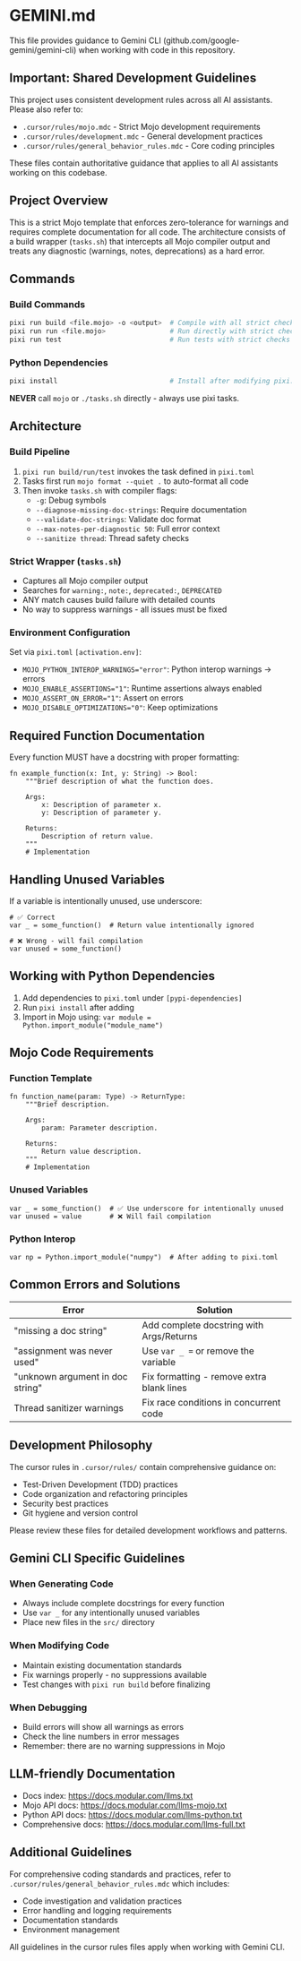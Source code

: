 # GEMINI.md

This file provides guidance to Gemini CLI (github.com/google-gemini/gemini-cli) when working with code in this repository.

## Important: Shared Development Guidelines

This project uses consistent development rules across all AI assistants. Please also refer to:

- `.cursor/rules/mojo.mdc` - Strict Mojo development requirements
- `.cursor/rules/development.mdc` - General development practices  
- `.cursor/rules/general_behavior_rules.mdc` - Core coding principles

These files contain authoritative guidance that applies to all AI assistants working on this codebase.

## Project Overview

This is a strict Mojo template that enforces zero-tolerance for warnings and requires complete documentation for all code. The architecture consists of a build wrapper (`tasks.sh`) that intercepts all Mojo compiler output and treats any diagnostic (warnings, notes, deprecations) as a hard error.

## Commands

### Build Commands

```bash
pixi run build <file.mojo> -o <output>  # Compile with all strict checks
pixi run run <file.mojo>                # Run directly with strict checks
pixi run test                           # Run tests with strict checks
```

### Python Dependencies

```bash
pixi install                            # Install after modifying pixi.toml
```

**NEVER** call `mojo` or `./tasks.sh` directly - always use pixi tasks.

## Architecture

### Build Pipeline

1. `pixi run build/run/test` invokes the task defined in `pixi.toml`
2. Tasks first run `mojo format --quiet .` to auto-format all code
3. Then invoke `tasks.sh` with compiler flags:
   - `-g`: Debug symbols
   - `--diagnose-missing-doc-strings`: Require documentation
   - `--validate-doc-strings`: Validate doc format
   - `--max-notes-per-diagnostic 50`: Full error context
   - `--sanitize thread`: Thread safety checks

### Strict Wrapper (`tasks.sh`)

- Captures all Mojo compiler output
- Searches for `warning:`, `note:`, `deprecated:`, `DEPRECATED`
- ANY match causes build failure with detailed counts
- No way to suppress warnings - all issues must be fixed

### Environment Configuration

Set via `pixi.toml` `[activation.env]`:

- `MOJO_PYTHON_INTEROP_WARNINGS="error"`: Python interop warnings → errors
- `MOJO_ENABLE_ASSERTIONS="1"`: Runtime assertions always enabled
- `MOJO_ASSERT_ON_ERROR="1"`: Assert on errors
- `MOJO_DISABLE_OPTIMIZATIONS="0"`: Keep optimizations

## Required Function Documentation

Every function MUST have a docstring with proper formatting:

```mojo
fn example_function(x: Int, y: String) -> Bool:
    """Brief description of what the function does.
    
    Args:
        x: Description of parameter x.
        y: Description of parameter y.
        
    Returns:
        Description of return value.
    """
    # Implementation
```

## Handling Unused Variables

If a variable is intentionally unused, use underscore:

```mojo
# ✅ Correct
var _ = some_function()  # Return value intentionally ignored

# ❌ Wrong - will fail compilation
var unused = some_function()
```

## Working with Python Dependencies

1. Add dependencies to `pixi.toml` under `[pypi-dependencies]`
2. Run `pixi install` after adding
3. Import in Mojo using: `var module = Python.import_module("module_name")`

## Mojo Code Requirements

### Function Template

```mojo
fn function_name(param: Type) -> ReturnType:
    """Brief description.
    
    Args:
        param: Parameter description.
        
    Returns:
        Return value description.
    """
    # Implementation
```

### Unused Variables

```mojo
var _ = some_function()  # ✅ Use underscore for intentionally unused
var unused = value       # ❌ Will fail compilation
```

### Python Interop

```mojo
var np = Python.import_module("numpy")  # After adding to pixi.toml
```

## Common Errors and Solutions

| Error | Solution |
|-------|----------|
| "missing a doc string" | Add complete docstring with Args/Returns |
| "assignment was never used" | Use `var _ =` or remove the variable |
| "unknown argument in doc string" | Fix formatting - remove extra blank lines |
| Thread sanitizer warnings | Fix race conditions in concurrent code |

## Development Philosophy

The cursor rules in `.cursor/rules/` contain comprehensive guidance on:

- Test-Driven Development (TDD) practices
- Code organization and refactoring principles
- Security best practices
- Git hygiene and version control

Please review these files for detailed development workflows and patterns.

## Gemini CLI Specific Guidelines

### When Generating Code

- Always include complete docstrings for every function
- Use `var _` for any intentionally unused variables
- Place new files in the `src/` directory

### When Modifying Code

- Maintain existing documentation standards
- Fix warnings properly - no suppressions available
- Test changes with `pixi run build` before finalizing

### When Debugging

- Build errors will show all warnings as errors
- Check the line numbers in error messages
- Remember: there are no warning suppressions in Mojo

## LLM-friendly Documentation

- Docs index: <https://docs.modular.com/llms.txt>
- Mojo API docs: <https://docs.modular.com/llms-mojo.txt>
- Python API docs: <https://docs.modular.com/llms-python.txt>
- Comprehensive docs: <https://docs.modular.com/llms-full.txt>

## Additional Guidelines

For comprehensive coding standards and practices, refer to `.cursor/rules/general_behavior_rules.mdc` which includes:

- Code investigation and validation practices
- Error handling and logging requirements
- Documentation standards
- Environment management

All guidelines in the cursor rules files apply when working with Gemini CLI.
